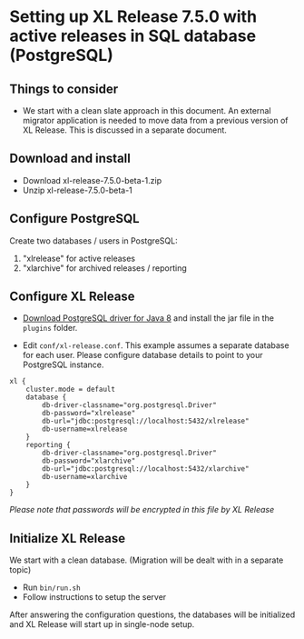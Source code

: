# Setting up XL Release 7.5.0 with active releases in SQL database (PostgreSQL)

## Things to consider


* We start with a clean slate approach in this document. An external migrator application is needed to move data from a previous version of XL Release. This is discussed in a separate document.


## Download and install

* Download xl-release-7.5.0-beta-1.zip
* Unzip xl-release-7.5.0-beta-1

## Configure PostgreSQL

Create two databases / users in PostgreSQL:

1. "xlrelease" for active releases
2. "xlarchive" for archived releases / reporting

## Configure XL Release

* [Download PostgreSQL driver for Java 8](https://jdbc.postgresql.org/download.html) and install the jar file in the `plugins` folder.

* Edit `conf/xl-release.conf`. This example assumes a separate database for each user. Please configure database details to point to your PostgreSQL instance.

```
xl {
    cluster.mode = default
    database {
        db-driver-classname="org.postgresql.Driver"
        db-password="xlrelease"
        db-url="jdbc:postgresql://localhost:5432/xlrelease"
        db-username=xlrelease
    }
    reporting {
        db-driver-classname="org.postgresql.Driver"
        db-password="xlarchive"
        db-url="jdbc:postgresql://localhost:5432/xlarchive"
        db-username=xlarchive
    }
}
```

_Please note that passwords will be encrypted in this file by XL Release_

## Initialize XL Release

We start with a clean database. (Migration will be dealt with in a separate topic)

* Run `bin/run.sh`
* Follow instructions to setup the server

After answering the configuration questions, the databases will be initialized and XL Release will start up in single-node setup.
